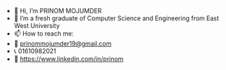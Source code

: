 - 👋 Hi, I’m PRINOM MOJUMDER
- 👀 I’m a fresh graduate of Computer Science and Engineering from East West University
- 📫 How to reach me:
- 📧 prinommojumder19@gmail.com
- 📞 01610982021
- 🔗 https://www.linkedin.com/in/prinom

<!---
Prinom2000/Prinom2000 is a ✨ special ✨ repository because its `README.md` (this file) appears on your GitHub profile.
You can click the Preview link to take a look at your changes.
--->
